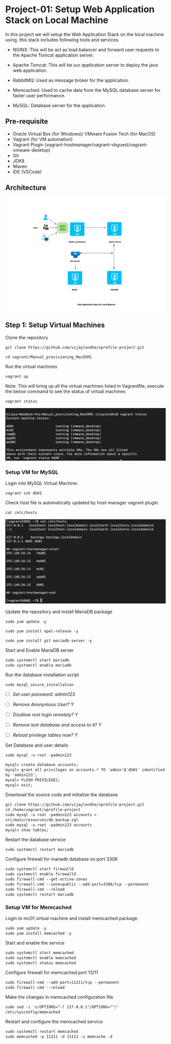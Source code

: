 # Project-01: Setup Web Application Stack on Local Machine 

In this project we will setup the Web Application Stack on the local machine using, this stack includes following tools and services.

- NGINX: This will be act as load balancer and forward user requests to the Apache Tomcat application server.

- Apache Tomcat: This will be our application server to deploy the java web application.

- RabbitMQ: Used as message broker for the application.

- Memcached: Used to cache data from the MySQL database server for faster user performance. 

- MySQL: Database server for the application.


## Pre-requisite 

- Oracle Virtual Box (for Windows)/ VMware Fusion Tech (for MacOS)
- Vagrant (for VM automation)
- Vagrant Plugin (vagrant-hostmanager/vagrant-vbguest/vagrant-vmware-desktop) 
- Git
- JDK8
- Maven 
- IDE (VSCode)


## Architecture 

![GitHub Light](./snaps/web-app-stack-local.png)

## Step 1: Setup Virtual Machines


Clone the repository

```
git clone https://github.com/vijaylondhe/vprofile-project.git
```

```
cd vagrant/Manual_provisioning_MacOSM1
```

Run the virtual machines

```
vagrant up
```

Note: This will bring up all the virtual machines listed in Vagrantfile, execute the below command to see the status of virtual machines 

```
vagrant status
```

![GitHub Light](./snaps/vagrant_status.png)


### Setup VM for MySQL 


Login into MySQL Virtual Machine:

```
vagrant ssh db01
```

Check host file is automatically updated by host-manager vagrant plugin.

```
cat /etc/hosts
```

![GitHub Light](./snaps/vagrant_db01_host_file.png)


Update the repository and install MariaDB package

```
sudo yum update -y
```

```
sudo yum install epel-release -y 
```

```
sudo yum install git mariadb-server -y

```

Start and Enable MariaDB server

```
sudo systemctl start mariadb
sudo systemctl enable mariadb
```

Run the database installation script 

```
sudo mysql_secure_installation
```

- [ ] *Set user password: admin123*

- [ ] *Remove Anonymous User? Y*

- [ ] *Disallow root login remotely? Y*

- [ ] *Remove test database and access to it? Y*

- [ ] *Reload privilege tables now? Y*


Set Database and user details 

```
sudo mysql -u root -padmin123
```

```
mysql> create database accounts;
mysql> grant all privileges on accounts.* TO 'admin'@'db01' identified by 'admin123';
mysql> FLUSH PRIVILEGES;
mysql> exit;
```

Download the source code and initialize the database

```
git clone https://github.com/vijaylondhe/vprofile-project.git
cd /home/vagrant/vprofile-project
sudo mysql -u root -padmin123 accounts < src/main/resources/db_backup.sql
sudo mysql -u root -padmin123 accounts
mysql> show tables;
```

Restart the database service

```
sudo systemctl restart mariadb
```

Configure firewall for mariadb database on port 3306

```
sudo systemctl start firewalld
sudo systemctl enable firewalld
sudo firewall-cmd --get-active-zones
sudo firewall-cmd --zone=public --add-port=3306/tcp --permanent 
sudo firewall-cmd --reload
sudo systemctl restart mariadb
```


### Setup VM for Memcached

Login to mc01 virtual machine and install memcached package.

```
sudo yum update -y 
sudo yum install memcached -y
```

Start and enable the service 

```
sudo systemctl start memcached
sudo systemctl enable memcached
sudo systemctl status memcached
```

Configure firewall for memcached port 11211

```
sudo firewall-cmd --add-port=11211/tcp --permanent
sudo firewall-cmd --reload
```

Make the changes in memcached configuration file

```
sudo sed -i 's/OPTIONS="-l 127.0.0.1"/OPTIONS=""/' /etc/sysconfig/memcached
```

Restart and configure the memcached service 

```
sudo systemctl restart memcached 
sudo memcached -p 11211 -U 11111 -u memcache -d
```

